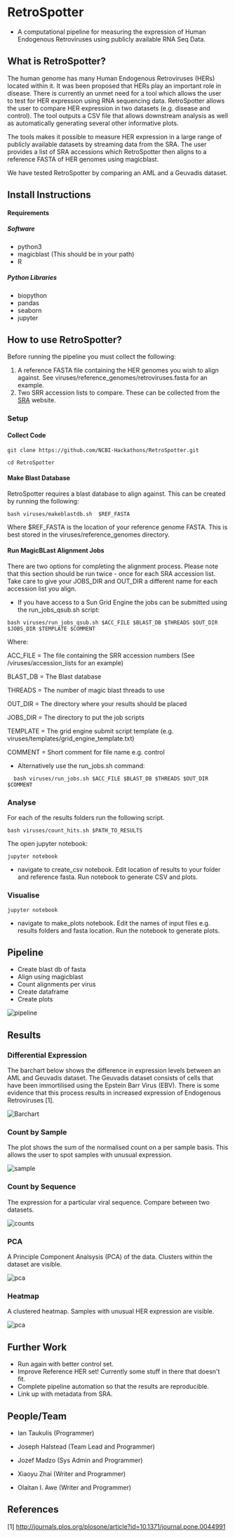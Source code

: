 # RetroSpotter

* A computational pipeline for measuring the expression of Human Endogenous Retroviruses using publicly available RNA Seq Data.


## What is RetroSpotter?

The human genome has many Human Endogenous Retroviruses (HERs) located within it. It was been proposed that HERs play an important role in disease. There is currently an unmet need for a tool which allows the user to test for HER expression using RNA sequencing data. RetroSpotter allows the user to compare HER expression in two datasets (e.g. disease and control). The tool outputs a CSV file that allows downstream analysis as well as automatically generating several other informative plots.


The tools makes it possible to measure HER expression in a large range of publicly available datasets by streaming data from the SRA. The user provides a list of SRA accessions which RetroSpotter then aligns to a reference FASTA of HER genomes using magicblast.

We have tested RetroSpotter by comparing an AML and a Geuvadis dataset.


## Install Instructions


#### Requirements


##### Software

* python3
* magicblast (This should be in your path)
* R

##### Python Libraries

* biopython
* pandas
* seaborn
* jupyter

## How to use RetroSpotter?

Before running the pipeline you must collect the following:

1. A reference FASTA file containing the HER genomes you wish to align against. See viruses/reference_genomes/retroviruses.fasta for an example.
2. Two SRR accession lists to compare. These can be collected from the [SRA](https://www.ncbi.nlm.nih.gov/sra) website.

### Setup

#### Collect Code

``` git clone https://github.com/NCBI-Hackathons/RetroSpotter.git ```

``` cd RetroSpotter ```

#### Make Blast Database

RetroSpotter requires a blast database to align against. This can be created by running the following:

``` bash viruses/makeblastdb.sh  $REF_FASTA ```

Where $REF_FASTA is the location of your reference genome FASTA. This is best stored in the viruses/reference_genomes directory.


#### Run MagicBLast Alignment Jobs

There are two options for completing the alignment process. Please note that this section should be run twice - once for each SRA accession list.
Take care to give your JOBS_DIR and OUT_DIR a different name for each accession list you align.

* If you have access to a Sun Grid Engine the jobs can be submitted using the run_jobs_qsub.sh script:

``` bash viruses/run_jobs_qsub.sh $ACC_FILE $BLAST_DB $THREADS $OUT_DIR $JOBS_DIR $TEMPLATE $COMMENT ```

Where:

ACC_FILE =  The file containing the SRR accession numbers (See /viruses/accession_lists for an example)

BLAST_DB =  The Blast database

THREADS =  The number of magic blast threads to use

OUT_DIR = The directory where your results should be placed

JOBS_DIR = The directory to put the job scripts

TEMPLATE = The grid engine submit script template (e.g. viruses/templates/grid_engine_template.txt)

COMMENT = Short comment for file name e.g. control

* Alternatively use the run_jobs.sh command:

```  bash viruses/run_jobs.sh $ACC_FILE $BLAST_DB $THREADS $OUT_DIR $COMMENT```

### Analyse

For each of the results folders run the following script.

``` bash viruses/count_hits.sh $PATH_TO_RESULTS ```

The open jupyter notebook:

``` jupyter notebook ```

* navigate to create_csv notebook. Edit location of results to your folder and reference fasta. Run notebook to generate CSV and plots.

### Visualise

``` jupyter notebook ```

* navigate to make_plots notebook. Edit the names of input files e.g. results folders and fasta location. Run the notebook to generate plots.


## Pipeline

* Create blast db of fasta
* Align using magicblast
* Count alignments per virus
* Create dataframe
* Create plots

![pipeline](https://github.com/NCBI-Hackathons/RetroSpotter/blob/joseph/figs/pipelineday3.png)


## Results

### Differential Expression

The barchart below shows the difference in expression levels between an AML and Geuvadis dataset. The Geuvadis dataset consists of cells that have been immortilised using the Epstein Barr Virus (EBV). There is some evidence that this process results in increased expression of Endogenous Retroviruses [1].

![Barchart](https://github.com/NCBI-Hackathons/RetroSpotter/blob/joseph/figs/bar.png)

### Count by Sample

The plot shows the sum of the normalised count on a per sample basis. This allows the user to spot samples with unusual expression.

![sample](https://github.com/NCBI-Hackathons/RetroSpotter/blob/master/figs/count_by_sample.png)

### Count by Sequence

The expression for a particular viral sequence. Compare between two datasets.

![counts](figs/average_expression_by_seq.png)

### PCA

A Principle Component Analsysis (PCA) of the data. Clusters within the dataset are visible.

![pca](https://github.com/NCBI-Hackathons/RetroSpotter/blob/master/figs/pca3d.png)

### Heatmap

A clustered heatmap. Samples with unusual HER expression are visible.

![pca](https://github.com/NCBI-Hackathons/RetroSpotter/blob/master/figs/heatmap.png)


## Further Work

* Run again with better control set.
* Improve Reference HER set! Currently some stuff in there that doesn't fit.
* Complete pipeline automation so that the results are reproducible.
* Link up with metadata from SRA.


## People/Team

* Ian Taukulis (Programmer)

* Joseph Halstead (Team Lead and Programmer)

* Jozef Madzo (Sys Admin and Programmer)

* Xiaoyu Zhai (Writer and Programmer)

* Olaitan I. Awe (Writer and Programmer)

## References

[1] http://journals.plos.org/plosone/article?id=10.1371/journal.pone.0044991
